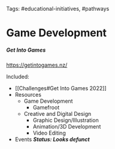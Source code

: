 Tags: #educational-initiatives, #pathways 

# Game Development

##### Get Into Games
https://getintogames.nz/

Included: 
- [[Challenges#Get Into Games 2022]]
- Resources
	- Game Development
		- Gamefroot
	- Creative and Digital Design
		- Graphic Design/Illustration
		- Animation/3D Development
		- Video Editing
- Events
***Status: Looks defunct***
